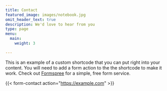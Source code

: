 ```yaml
---
title: Contact
featured_image: images/notebook.jpg
omit_header_text: true
description: We'd love to hear from you
type: page
menu:
  main:
    weight: 3

---
```

This is an example of a custom shortcode that you can put right into your content. You will need to add a form action to the the shortcode to make it work. Check out [Formspree](https://formspree.io/) for a simple, free form service. 

{{< form-contact action="https://example.com"  >}}